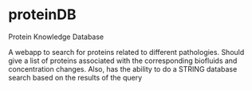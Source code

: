 # proteinDB
Protein Knowledge Database

A webapp to search for proteins related to different pathologies.
Should give a list of proteins associated with the corresponding biofluids and concentration changes.
Also, has the ability to do a STRING database search based on the results of the query
